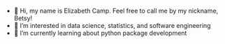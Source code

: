 - 👋 Hi, my name is Elizabeth Camp. Feel free to call me by my nickname, Betsy!
- 👀 I’m interested in data science, statistics, and software engineering
- 🌱 I’m currently learning about python package development


<!---
betsyhcamp/betsyhcamp is a ✨ special ✨ repository because its `README.md` (this file) appears on your GitHub profile.
You can click the Preview link to take a look at your changes.
--->
